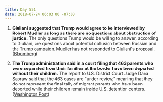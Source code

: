 ```yaml
---
title: Day 551
date: 2018-07-24 06:03:00 -07:00
---
```


1. **Giuliani suggested that Trump would agree to be interviewed by Robert Mueller as long as there are no questions about obstruction of justice.** The only questions Trump would be willing to answer, according to Giuliani, are questions about potential collusion between Russian and the Trump campaign. Mueller has not responded to Giuliani's proposal. ([Bloomberg](https://www.bloomberg.com/news/articles/2018-07-24/trump-s-lawyers-submit-proposal-to-mueller-on-interview-terms))

2. **The Trump administration said in a court filing that 463 parents who were separated from their families at the border have been deported without their children.** The report to U.S. District Court Judge Dana Sabraw said that the 463 cases are "under review," meaning that they do not represent the final tally of migrant parents who have been deported while their children remain inside U.S. detention centers. ([Washington Post](https://www.washingtonpost.com/world/national-security/government-signals-463-parents-of-migrant-children-may-have-been-deported/2018/07/23/31b522f8-8ed5-11e8-9b0d-749fb254bc3d_story.html?utm_term=.9a6ba7793c6c))